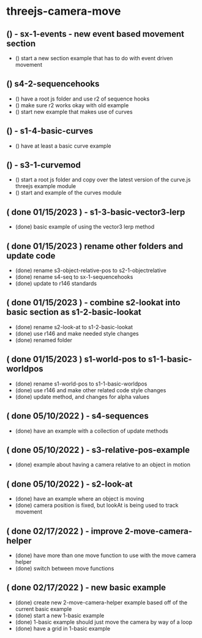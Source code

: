 # threejs-camera-move

## () - sx-1-events - new event based movement section
* () start a new section example that has to do with event driven movement

## () s4-2-sequencehooks
* () have a root js folder and use r2 of sequence hooks
* () make sure r2 works okay with old example
* () start new example that makes use of curves

## () - s1-4-basic-curves
* () have at least a basic curve example

## () - s3-1-curvemod
* () start a root js folder and copy over the latest version of the curve.js threejs example module
* () start and example of the curves module

## ( done 01/15/2023 ) - s1-3-basic-vector3-lerp
* (done) basic example of using the vector3 lerp method

## ( done 01/15/2023 ) rename other folders and update code
* (done) rename s3-object-relative-pos to s2-1-objectrelative
* (done) rename s4-seq to sx-1-sequencehooks
* (done) update to r146 standards

## ( done 01/15/2023 ) - combine s2-lookat into basic section as s1-2-basic-lookat
* (done) rename s2-look-at to s1-2-basic-lookat
* (done) use r146 and make needed style changes
* (done) renamed folder

## ( done 01/15/2023 ) s1-world-pos to s1-1-basic-worldpos
* (done) rename s1-world-pos to s1-1-basic-worldpos
* (done) use r146 and make other related code style changes
* (done) update method, and changes for alpha values

## ( done 05/10/2022 ) - s4-sequences
* (done) have an example with a collection of update methods

## ( done 05/10/2022 ) - s3-relative-pos-example
* (done) example about having a camera relative to an object in motion

## ( done 05/10/2022 ) - s2-look-at
* (done) have an example where an object is moving
* (done) camera position is fixed, but lookAt is being used to track movement

## ( done 02/17/2022 ) - improve 2-move-camera-helper
* (done) have more than one move function to use with the move camera helper
* (done) switch between move functions

## ( done 02/17/2022 ) - new basic example
* (done) create new 2-move-camera-helper example based off of the current basic example
* (done) start a new 1-basic example
* (done) 1-basic example should just move the camera by way of a loop
* (done) have a grid in 1-basic example